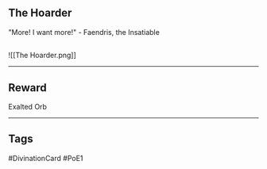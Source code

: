 ## The Hoarder
"More! I want more!" - Faendris, the Insatiable
## 
![[The Hoarder.png]]

---
## Reward
Exalted Orb

---
## Tags
#DivinationCard
#PoE1